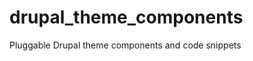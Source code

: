 drupal_theme_components
=======================

Pluggable Drupal theme components and code snippets
